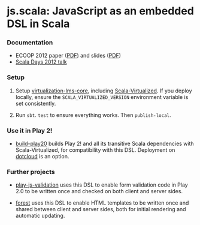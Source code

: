# js.scala: JavaScript as an embedded DSL in Scala #

### Documentation

* ECOOP 2012 paper ([PDF](http://infoscience.epfl.ch/record/179888/files/js-scala-ecoop.pdf)) and slides ([PDF](http://pldi12.cs.purdue.edu/sites/default/files/slides_ecoop_gkossakowski.pdf))
* [Scala Days 2012 talk](http://skillsmatter.com/podcast/scala/javascript-embedded-dsl-scala)

### Setup

1. Setup [virtualization-lms-core](http://github.com/js-scala/virtualization-lms-core), including [Scala-Virtualized](http://github.com/js-scala/scala/tree/js). If you deploy locally, ensure the `SCALA_VIRTUALIZED_VERSION` environment variable is set consistently.

2. Run `sbt`. `test` to ensure everything works. Then `publish-local`.

### Use it in Play 2!

* [build-play20](http://github.com/js-scala/build-play20) builds Play 2! and all its transitive Scala dependencies with Scala-Virtualized, for compatibility with this DSL. Deployment on [dotcloud](http://github.com/js-scala/play2-on-dotcloud) is an option.

### Further projects

* [play-js-validation](http://github.com/js-scala/play-js-validation) uses this DSL to enable form validation code in Play 2.0 to be written once and checked on both client and server sides.

* [forest](http://github.com/js-scala/forest) uses this DSL to enable HTML templates to be written once and shared between client and server sides, both for initial rendering and automatic updating.
